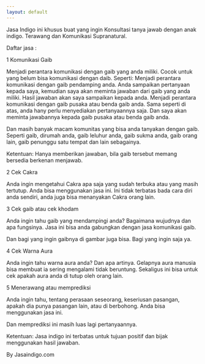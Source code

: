 ```yaml
---
layout: default
---
```


Jasa Indigo ini khusus buat yang ingin Konsultasi tanya jawab dengan anak indigo. Terawang dan Komunikasi Supranatural.

Daftar jasa :

1 Komunikasi Gaib

Menjadi perantara komunikasi dengan gaib yang anda miliki. Cocok untuk yang belum bisa komunikasi dengan daib. Seperti:
Menjadi perantara komunikasi dengan gaib pendamping anda. Anda sampaikan pertanyaan kepada saya, kemudian saya akan meminta jawaban dari gaib yang anda miliki. Hasil jawaban akan saya sampaikan kepada anda. 
Menjadi perantara komunikasi dengan gaib pusaka atau benda gaib anda. Sama seperti di atas, anda hany perlu menyediakan pertanyaannya saja. Dan saya akan meminta jawabannya kepada gaib pusaka atau benda gaib anda. 

Dan masih banyak macam komunitas yang bisa anda tanyakan dengan gaib. Seperti gaib, dirumah anda, gaib leluhur anda, gaib sukma anda, gaib orang lain, gaib penunggu satu tempat dan lain sebagainya.

Ketentuan:
Hanya memberikan jawaban, bila gaib tersebut memang bersedia berkenan menjawab. 

2 Cek Cakra

Anda ingin mengetahui Cakra apa saja yang sudah terbuka atau yang masih tertutup. Anda bisa menggunakan jasa ini. Ini tidak terbatas bada cara diri anda sendiri, anda juga bisa menanyakan Cakra orang lain.

3 Cek gaib atau cek khodam

Anda ingin tahu gaib yang mendampingi anda? Bagaimana wujudnya dan apa fungsinya. Jasa ini bisa anda gabungkan dengan jasa komunikasi gaib. 

Dan bagi yang ingin gaibnya di gambar juga bisa. Bagi yang ingin saja ya.

4 Cek Warna Aura

Anda ingin tahu warna aura anda? Dan apa artinya. Gelapnya aura manusia bisa membuat ia sering mengalami tidak beruntung. Sekaligus ini bisa untuk cek apakah aura anda di tutup oleh orang lain.

5 Menerawang atau memprediksi

Anda ingin tahu, tentang perasaan seseorang, keseriusan pasangan, apakah dia punya pasangan lain, atau di berbohong. Anda bisa menggunakan jasa ini. 

Dan memprediksi ini masih luas lagi pertanyaannya. 

Ketentuan:
Jasa indigo ini terbatas untuk tujuan positif dan bijak menggunakan hasil jawaban.

By Jasaindigo.com
